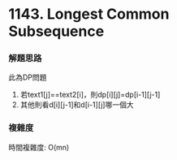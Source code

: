 # 1143. Longest Common Subsequence
### 解題思路
此為DP問題
1. 若text1[j]==text2[i]，則dp[i][j]=dp[i-1][j-1]
2. 其他則看d[i][j-1]和d[i-1][j]哪一個大
### 複雜度
時間複雜度: O(mn)
